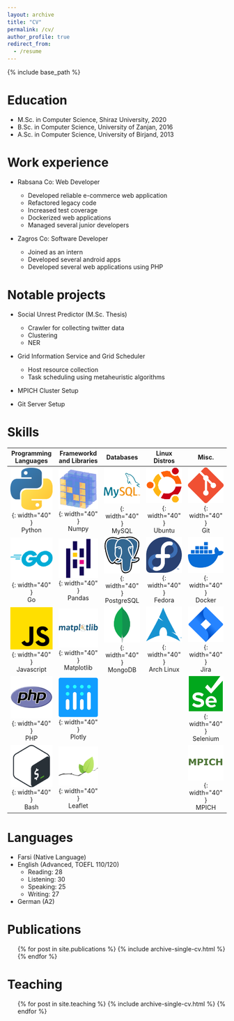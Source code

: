 ```yaml
---
layout: archive
title: "CV"
permalink: /cv/
author_profile: true
redirect_from:
  - /resume
---
```


{% include base_path %}

Education
======
* M.Sc. in Computer Science, Shiraz University, 2020
* B.Sc. in Computer Science, University of Zanjan, 2016
* A.Sc. in Computer Science, University of Birjand, 2013

Work experience
======
* Rabsana Co: Web Developer
  * Developed reliable e-commerce web application
  * Refactored legacy code
  * Increased test coverage
  * Dockerized web applications
  * Managed several junior developers

* Zagros Co: Software Developer
  * Joined as an intern
  * Developed several android apps
  * Developed several web applications using PHP

Notable projects
======
* Social Unrest Predictor (M.Sc. Thesis)
  * Crawler for collecting twitter data
  * Clustering
  * NER

* Grid Information Service and Grid Scheduler
  * Host resource collection
  * Task scheduling using metaheuristic algorithms

* MPICH Cluster Setup

* Git Server Setup

Skills
======

|                         Programming Languages                         |                           Frameworkd and Libraries                            |                                   Databases                                   |                              Linux Distros                              |                                   Misc.                                   |
| :-------------------------------------------------------------------: | :---------------------------------------------------------------------------: | :---------------------------------------------------------------------------: | :---------------------------------------------------------------------: | :-----------------------------------------------------------------------: |
|   ![Python](/images/skills/python.png){: width="40" } <br /> Python   |        ![Numpy](/images/skills/numpy.png){: width="40" } <br /> Numpy         |   ![MySQL](/images/skills/mysql.png){: width="40" } <br />           MySQL    |   ![Ubuntu](/images/skills/ubuntu.png){: width="40" } <br />   Ubuntu   |      ![Git](/images/skills/git.png){: width="40" } <br />       Git       |
|       ![Go](/images/skills/golang.png){: width="40" } <br /> Go       |       ![Pandas](/images/skills/pandas.png){: width="40" } <br /> Pandas       | ![PostgreSQL](/images/skills/postgresql.png){: width="40" } <br /> PostgreSQL |   ![Fedora](/images/skills/fedora.png){: width="40" } <br />   Fedora   |     ![Docker](/images/skills/docker.png){: width="40" } <br /> Docker     |
| ![Javascript](/images/skills/js.png){: width="40" } <br /> Javascript | ![Matplotlib](/images/skills/matplotlib.png){: width="40" } <br /> Matplotlib |  ![MongoDB](/images/skills/mongodb.png){: width="40" } <br />       MongoDB   | ![Arch Linux](/images/skills/arch.png){: width="40" } <br /> Arch Linux |       ![Jira](/images/skills/jira.png){: width="40" } <br />   Jira       |
|    ![PHP](/images/skills/php.png){: width="40" } <br />       PHP     |       ![Plotly](/images/skills/plotly.png){: width="40" } <br /> Plotly       |                                                                               |                                                                         | ![Selenium](/images/skills/selenium.png){: width="40" } <br />   Selenium |
|    ![Bash](/images/skills/bash.png){: width="40" } <br />     Bash    |     ![Leaflet](/images/skills/leaflet.png){: width="40" } <br /> Leaflet      |                                                                               |                                                                         |     ![MPICH](/images/skills/mpich.png){: width="40" } <br />   MPICH      |

Languages
======
* Farsi (Native Language)
* English (Advanced, TOEFL 110/120)
  * Reading: 28
  * Listening: 30
  * Speaking: 25
  * Writing: 27
* German (A2)


Publications
======
  <ul>{% for post in site.publications %}
    {% include archive-single-cv.html %}
  {% endfor %}</ul>
  
<!-- Talks
======
  <ul>{% for post in site.talks %}
    {% include archive-single-talk-cv.html %}
  {% endfor %}</ul> -->
  
Teaching
======
  <ul>{% for post in site.teaching %}
    {% include archive-single-cv.html %}
  {% endfor %}</ul>
  
<!-- Service and leadership
======
* Currently signed in to 43 different slack teams -->
